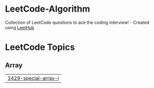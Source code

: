 # LeetCode-Algorithm
Collection of LeetCode questions to ace the coding interview! - Created using [LeetHub](https://github.com/QasimWani/LeetHub)

<!---LeetCode Topics Start-->
# LeetCode Topics
## Array
|  |
| ------- |
| [3429-special-array-i](https://github.com/seolhyelin/LeetCode-Algorithm/tree/master/3429-special-array-i) |
<!---LeetCode Topics End-->